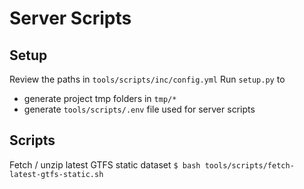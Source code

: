 # Server Scripts

## Setup

Review the paths in `tools/scripts/inc/config.yml`
Run `setup.py` to
- generate project tmp folders in `tmp/*`
- generate `tools/scripts/.env` file used for server scripts

## Scripts

Fetch / unzip latest GTFS static dataset
`$ bash tools/scripts/fetch-latest-gtfs-static.sh`
